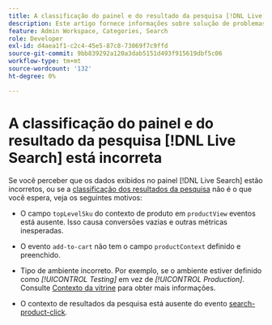 ```yaml
---
title: A classificação do painel e do resultado da pesquisa [!DNL Live Search] está incorreta
description: Este artigo fornece informações sobre solução de problemas se os dados no painel  [!DNL Live Search]  estiverem incorretos ou se a classificação dos resultados da pesquisa não for o esperado.
feature: Admin Workspace, Categories, Search
role: Developer
exl-id: d4aea1f1-c2c4-45e5-87c8-73069f7c9ffd
source-git-commit: 9bb839292a120a3dab5151d493f915619dbf5c06
workflow-type: tm+mt
source-wordcount: '132'
ht-degree: 0%

---
```


# A classificação do painel e do resultado da pesquisa [!DNL Live Search] está incorreta

Se você perceber que os dados exibidos no painel [!DNL Live Search] estão incorretos, ou se a [classificação dos resultados da pesquisa](https://experienceleague.adobe.com/pt-br/docs/commerce-merchant-services/live-search/live-search-admin/category-merch#ranking-strategies) não é o que você espera, veja os seguintes motivos:

* O campo `topLevelSku` do contexto de produto em `productView` eventos está ausente. Isso causa conversões vazias e outras métricas inesperadas.

* O evento `add-to-cart` não tem o campo `productContext` definido e preenchido.

* Tipo de ambiente incorreto. Por exemplo, se o ambiente estiver definido como *[!UICONTROL Testing]* em vez de *[!UICONTROL Production]*. Consulte [Contexto da vitrine](https://github.com/adobe/commerce-events/blob/main/examples/events/example-contexts/mock-storefront-context.md) para obter mais informações.

* O contexto de resultados da pesquisa está ausente do evento [search-product-click](https://github.com/adobe/commerce-events/blob/main/examples/events/search-product-click.md).
